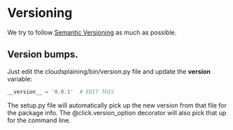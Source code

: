 # Versioning

We try to follow [Semantic Versioning](https://semver.org/) as much as possible.

## Version bumps.

Just edit the cloudsplaining/bin/version.py file and update the __version__ variable:

```python
__version__ = '0.0.1'  # EDIT THIS
```

The setup.py file will automatically pick up the new version from that file for the package info. The @click.version_option decorator will also pick that up for the command line.
